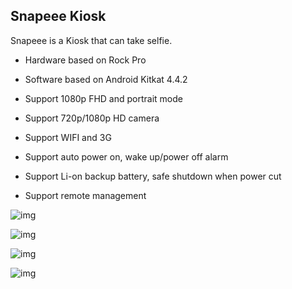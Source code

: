 ## Snapeee Kiosk

Snapeee is a Kiosk that can take selfie.

* Hardware based on Rock Pro

* Software based on Android Kitkat 4.4.2

* Support 1080p FHD and portrait mode

* Support 720p/1080p HD camera

* Support WIFI and 3G

* Support auto power on, wake up/power off alarm

* Support Li-on backup battery, safe shutdown when power cut

* Support remote management

![img](/images/project/p2/p2-1.jpg)

![img](/images/project/p2/p2-2.jpg)

![img](/images/project/p2/p2-3.jpg)

![img](/images/project/p2/p2-4.jpg)
